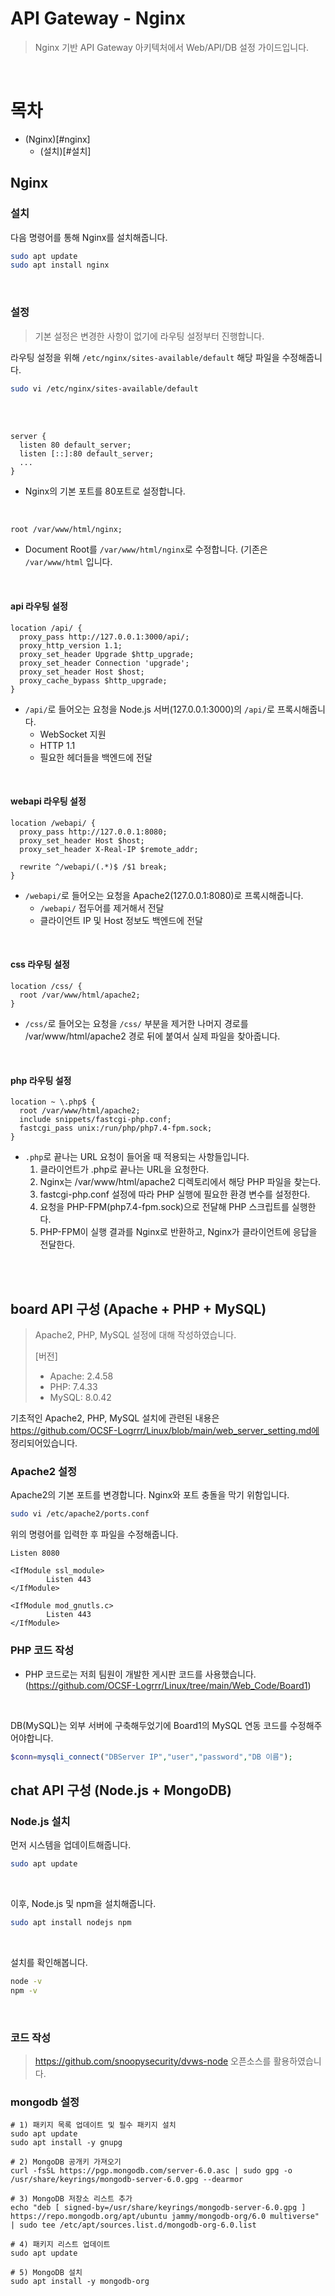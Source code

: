 # API Gateway - Nginx

> Nginx 기반 API Gateway 아키텍처에서 Web/API/DB 설정 가이드입니다.

</br>

# 목차

- (Nginx)[#nginx]
  - (설치)[#설치]

## Nginx

### 설치

다음 명령어를 통해 Nginx를 설치해줍니다.

```bash
sudo apt update
sudo apt install nginx
```

</br>

### 설정

> 기본 설정은 변경한 사항이 없기에 라우팅 설정부터 진행합니다.

라우팅 설정을 위해 `/etc/nginx/sites-available/default` 해당 파일을 수정해줍니다.

```bash
sudo vi /etc/nginx/sites-available/default
```

</br></br>

```plaintext
server {
  listen 80 default_server;
  listen [::]:80 default_server;
  ...
}
```

- Nginx의 기본 포트를 80포트로 설정합니다.

</br>

```plaintext
root /var/www/html/nginx;
```

- Document Root를 `/var/www/html/nginx`로 수정합니다. (기존은 `/var/www/html` 입니다.

</br>

#### api 라우팅 설정

```plaintext
location /api/ {
  proxy_pass http://127.0.0.1:3000/api/;
  proxy_http_version 1.1;
  proxy_set_header Upgrade $http_upgrade;
  proxy_set_header Connection 'upgrade';
  proxy_set_header Host $host;
  proxy_cache_bypass $http_upgrade;
}
```

- `/api/`로 들어오는 요청을 Node.js 서버(127.0.0.1:3000)의 `/api/`로 프록시해줍니다.
  - WebSocket 지원
  - HTTP 1.1
  - 필요한 헤더들을 백엔드에 전달

</br>

#### webapi 라우팅 설정

```plaintext
location /webapi/ {
  proxy_pass http://127.0.0.1:8080;
  proxy_set_header Host $host;
  proxy_set_header X-Real-IP $remote_addr;

  rewrite ^/webapi/(.*)$ /$1 break;
}
```

- `/webapi/`로 들어오는 요청을 Apache2(127.0.0.1:8080)로 프록시해줍니다.
    - `/webapi/` 접두어를 제거해서 전달
    - 클라이언트 IP 및 Host 정보도 백엔드에 전달

</br>

#### css 라우팅 설정

```plaintext
location /css/ {
  root /var/www/html/apache2;
}
```

- `/css/`로 들어오는 요청을 `/css/` 부분을 제거한 나머지 경로를 /var/www/html/apache2 경로 뒤에 붙여서 실제 파일을 찾아줍니다.

</br>

#### php 라우팅 설정

```plaintext
location ~ \.php$ {
  root /var/www/html/apache2;
  include snippets/fastcgi-php.conf;
  fastcgi_pass unix:/run/php/php7.4-fpm.sock;
}
```

- `.php`로 끝나는 URL 요청이 들어올 때 적용되는 사항들입니다.
  1. 클라이언트가 .php로 끝나는 URL을 요청한다.
  2. Nginx는 /var/www/html/apache2 디렉토리에서 해당 PHP 파일을 찾는다.
  3. fastcgi-php.conf 설정에 따라 PHP 실행에 필요한 환경 변수를 설정한다.
  4. 요청을 PHP-FPM(php7.4-fpm.sock)으로 전달해 PHP 스크립트를 실행한다.
  5. PHP-FPM이 실행 결과를 Nginx로 반환하고, Nginx가 클라이언트에 응답을 전달한다.

</br></br>


## board API 구성 (Apache + PHP + MySQL)

> Apache2, PHP, MySQL 설정에 대해 작성하였습니다.
>
> [버전]
> - Apache: 2.4.58
> - PHP: 7.4.33
> - MySQL: 8.0.42

기초적인 Apache2, PHP, MySQL 설치에 관련된 내용은 https://github.com/OCSF-Logrrr/Linux/blob/main/web_server_setting.md에 정리되어있습니다.

### Apache2 설정

Apache2의 기본 포트를 변경합니다. Nginx와 포트 충돌을 막기 위함입니다.

```bash
sudo vi /etc/apache2/ports.conf
```

위의 명령어를 입력한 후 파일을 수정해줍니다.

```plaintext
Listen 8080

<IfModule ssl_module>
        Listen 443
</IfModule>

<IfModule mod_gnutls.c>
        Listen 443
</IfModule>
```


### PHP 코드 작성
- PHP 코드로는 저희 팀원이 개발한 게시판 코드를 사용했습니다. (https://github.com/OCSF-Logrrr/Linux/tree/main/Web_Code/Board1)

</br>

DB(MySQL)는 외부 서버에 구축해두었기에 Board1의 MySQL 연동 코드를 수정해주어야합니다.

```php
$conn=mysqli_connect("DBServer IP","user","password","DB 이름");
```


## chat API 구성 (Node.js + MongoDB)

### Node.js 설치

먼저 시스템을 업데이트해줍니다.

```bash
sudo apt update
```

</br>

이후, Node.js 및 npm을 설치해줍니다.

```bash
sudo apt install nodejs npm
```

</br>

설치를 확인해봅니다.

```bash
node -v
npm -v
```

</br>

### 코드 작성
> https://github.com/snoopysecurity/dvws-node 오픈소스를 활용하였습니다.


### mongodb 설정

```bahs
# 1) 패키지 목록 업데이트 및 필수 패키지 설치
sudo apt update
sudo apt install -y gnupg

# 2) MongoDB 공개키 가져오기
curl -fsSL https://pgp.mongodb.com/server-6.0.asc | sudo gpg -o /usr/share/keyrings/mongodb-server-6.0.gpg --dearmor

# 3) MongoDB 저장소 리스트 추가
echo "deb [ signed-by=/usr/share/keyrings/mongodb-server-6.0.gpg ] https://repo.mongodb.org/apt/ubuntu jammy/mongodb-org/6.0 multiverse" | sudo tee /etc/apt/sources.list.d/mongodb-org-6.0.list

# 4) 패키지 리스트 업데이트
sudo apt update

# 5) MongoDB 설치
sudo apt install -y mongodb-org
```

